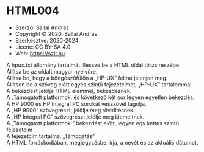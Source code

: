 # HTML004

* Szerző: Sallai András
* Copyright © 2020, Sallai András
* Szerkesztve: 2020-2024
* Licenc: CC BY-SA 4.0
* Web: https://szit.hu


A hpux.txt állomány tartalmát illessze be a HTML oldal törzs részébe.<br/>
Állítsa be az oldalt magyar nyelvűre.<br/>
Állítsa be, hogy a böngészőfülön a „HP-UX” felirat jelenjen meg.<br/>
Állítson be a szöveg előtt egyes szintű fejezetcímet, „HP-UX” tartalommal.<br/>
A bekezdést jelölje HTML elemmel, bekezdésnek.<br/>
A „Támogatott platformok: és következő két sor legyen egyetlen bekezdés.<br/>
A HP 9000 és HP Integral PC sorokat vesszővel tagolja.<br/>
A „HP 9000” szövegrészt, jelölje meg rövidítésnek.<br/>
A „HP Integral PC” szövegrészt jelölje meg kiemeltnek.<br/>
A „Támogatott platformok:” bekezdést előtt, legyen egy kettes szintű fejezetcím<br/>
A fejezetcím tartalma: „Támogatás”<br/>
A HTML forráskódjában, megjegyzésbe, írja, a nevét és az aktuális dátumot.<br/>
